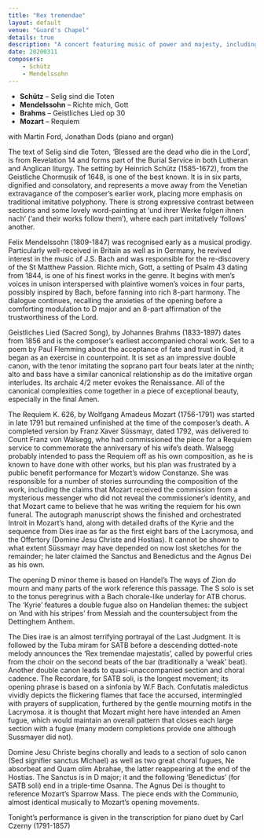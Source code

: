 ```yaml
---
title: "Rex tremendae"
layout: default
venue: "Guard's Chapel"
details: true
description: "A concert featuring music of power and majesty, including settings of Rex tremendae and other works of grandeur."
date: 20200311
composers:
    - Schütz
    - Mendelssohn
---
```

- **Schütz** – Selig sind die Toten
- **Mendelssohn** – Richte mich, Gott
- **Brahms** – Geistliches Lied op 30
- **Mozart** – Requiem

with Martin Ford, Jonathan Dods (piano and organ)

The text of Selig sind die Toten, ‘Blessed are the dead who die in the Lord’, is from Revelation 14 and forms part of the Burial Service in both Lutheran and Anglican liturgy.  The setting by Heinrich Schütz (1585-1672), from the Geistliche Chormusik of 1648, is one of the best known.  It is in six parts, dignified and consolatory, and represents a move away from the Venetian extravagance of the composer’s earlier work, placing more emphasis on traditional imitative polyphony.  There is strong expressive contrast between sections and some lovely word-painting at ‘und ihrer Werke folgen ihnen nach’ (‘and their works follow them’), where each part imitatively ‘follows’ another.

Felix Mendelssohn (1809-1847) was recognised early as a musical prodigy.  Particularly well-received in Britain as well as in Germany, he revived interest in the music of J.S. Bach and was responsible for the re-discovery of the St Matthew Passion.  Richte mich, Gott, a setting of Psalm 43 dating from 1844, is one of his finest works in the genre. It begins with men’s voices in unison interspersed with plaintive women’s voices in four parts, possibly inspired by Bach, before fanning into rich 8-part harmony.  The dialogue continues, recalling the anxieties of the opening before a comforting modulation to D major and an 8-part affirmation of the trustworthiness of the Lord.

Geistliches Lied (Sacred Song), by Johannes Brahms (1833-1897) dates from 1856 and is the composer’s earliest accompanied choral work. Set to a poem by Paul Flemming about the acceptance of fate and trust in God, it began as an exercise in counterpoint.  It is set as an impressive double canon, with the tenor imitating the soprano part four beats later at the ninth; alto and bass have a similar canonical relationship as do the imitative organ interludes.  Its archaic 4/2 meter evokes the Renaissance.  All of the canonical complexities come together in a piece of exceptional beauty, especially in the final Amen.

The Requiem K. 626, by Wolfgang Amadeus Mozart (1756-1791) was started in late 1791 but remained unfinished at the time of the composer’s death.  A completed version by Franz Xaver Süssmayr, dated 1792, was delivered to Count Franz von Walsegg, who had commissioned the piece for a Requiem service to commemorate the anniversary of his wife’s death.  Walsegg probably intended to pass the Requiem off as his own composition, as he is known to have done with other works, but his plan was frustrated by a public benefit performance for Mozart’s widow Constanze. She was responsible for a number of stories surrounding the composition of the work, including the claims that Mozart received the commission from a mysterious messenger who did not reveal the commissioner’s identity, and that Mozart came to believe that he was writing the requiem for his own funeral.  The autograph manuscript shows the finished and orchestrated Introit in Mozart’s hand, along with detailed drafts of the Kyrie and the sequence from Dies irae as far as the first eight bars of the Lacrymosa, and the Offertory (Domine Jesu Christe and Hostias). It cannot be shown to what extent Süssmayr may have depended on now lost sketches for the remainder; he later claimed the Sanctus and Benedictus and the Agnus Dei as his own.

The opening D minor theme is based on Handel’s The ways of Zion do mourn and many parts of the work reference this passage.  The S solo is set to the tonus peregrinus with a Bach chorale-like underlay for ATB chorus.  The ‘Kyrie’ features a double fugue also on Handelian themes: the subject on ‘And with his stripes’ from Messiah and the countersubject from the Dettinghem Anthem.

The Dies irae is an almost terrifying portrayal of the Last Judgment.  It is followed by the Tuba miram for SATB before a descending dotted-note melody announces the ‘Rex tremendae majestatis’, called by powerful cries from the choir on the second beats of the bar (traditionally a ‘weak’ beat).  Another double canon leads to quasi-unaccompanied section and choral cadence.  The Recordare, for SATB soli, is the longest movement; its opening phrase is based on a sinfonia by W.F Bach.  Confutatis maledictus vividly depicts the flickering flames that face the accursed, intermingled with prayers of supplication, furthered by the gentle mourning motifs in the Lacrymosa.  it is thought that Mozart might here have intended an Amen fugue, which would maintain an overall pattern that closes each large section with a fugue (many modern completions provide one although Sussmayer did not).

Domine Jesu Christe begins chorally and leads to a section of solo canon (Sed signifier sanctus Michael) as well as two great choral fugues, Ne absorbeat and Quam olim Abrahae, the latter reappearing at the end of the Hostias.  The Sanctus is in D major; it and the following ‘Benedictus’ (for SATB soli) end in a triple-time Osanna.  The Agnus Dei is thought to reference Mozart’s Sparrow Mass.  The piece ends with the Communio, almost identical musically to Mozart’s opening movements.

Tonight’s performance is given in the transcription for piano duet by Carl Czerny (1791-1857)